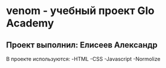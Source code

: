 # venom - учебный проект Glo Academy
## Проект выполнил: Елисеев Александр

В проекте используются:
-HTML
-CSS
-Javascript
-Normolize
